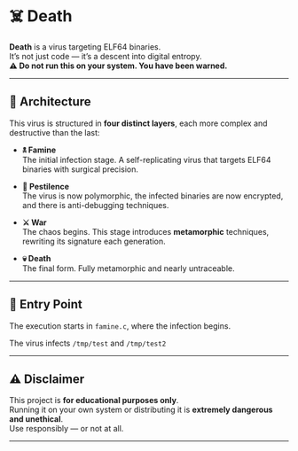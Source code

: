 # ☠️ Death

**Death** is a virus targeting ELF64 binaries.  
It’s not just code — it’s a descent into digital entropy.  
**⚠️ Do not run this on your system. You have been warned.**

---

## 🧬 Architecture

This virus is structured in **four distinct layers**, each more complex and destructive than the last:

- **🕱 Famine**  
  The initial infection stage. A self-replicating virus that targets ELF64 binaries with surgical precision.

- **🦠 Pestilence**  
  The virus is now polymorphic, the infected binaries are now encrypted, and there is anti-debugging techniques.

- **⚔️ War**  
  The chaos begins. This stage introduces **metamorphic** techniques, rewriting its signature each generation.

- **💀 Death**  
  The final form. Fully metamorphic and nearly untraceable.

---

## 🧨 Entry Point

The execution starts in `famine.c`, where the infection begins.

The virus infects `/tmp/test` and `/tmp/test2`

---

## ⚠️ Disclaimer

This project is **for educational purposes only**.  
Running it on your own system or distributing it is **extremely dangerous and unethical**.  
Use responsibly — or not at all.

---
